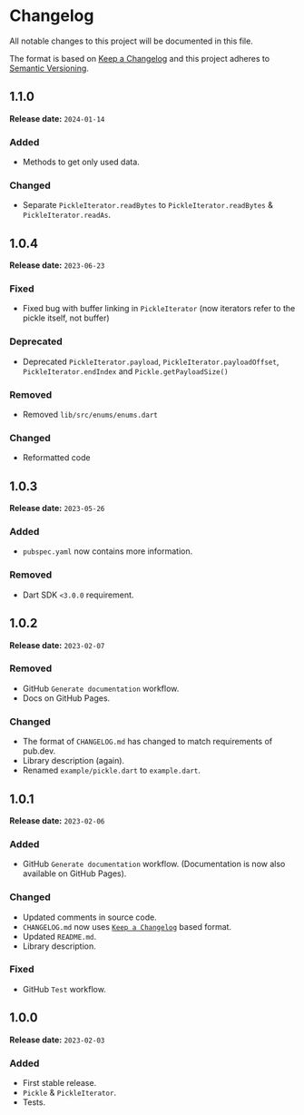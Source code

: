 # Changelog

All notable changes to this project will be documented in this file.

The format is based on [Keep a Changelog](https://keepachangelog.com/)
and this project adheres to [Semantic Versioning](https://semver.org/).

## 1.1.0

**Release date:** `2024-01-14`

### Added

- Methods to get only used data.

### Changed

- Separate `PickleIterator.readBytes` to `PickleIterator.readBytes` & `PickleIterator.readAs`.

## 1.0.4

**Release date:** `2023-06-23`

### Fixed

- Fixed bug with buffer linking in `PickleIterator` (now iterators refer to the pickle itself, not buffer)

### Deprecated

- Deprecated `PickleIterator.payload`, `PickleIterator.payloadOffset`, `PickleIterator.endIndex`
  and `Pickle.getPayloadSize()`

### Removed

- Removed `lib/src/enums/enums.dart`

### Changed

- Reformatted code

## 1.0.3

**Release date:** `2023-05-26`

### Added

- `pubspec.yaml` now contains more information.

### Removed

- Dart SDK `<3.0.0` requirement.

## 1.0.2

**Release date:** `2023-02-07`

### Removed

- GitHub `Generate documentation` workflow.
- Docs on GitHub Pages.

### Changed

- The format of `CHANGELOG.md` has changed to match requirements of pub.dev.
- Library description (again).
- Renamed `example/pickle.dart` to `example.dart`.

## 1.0.1

**Release date:** `2023-02-06`

### Added

- GitHub `Generate documentation` workflow. (Documentation is now also available on GitHub Pages).

### Changed

- Updated comments in source code.
- `CHANGELOG.md` now uses [`Keep a Changelog`](https://keepachangelog.com/) based format.
- Updated `README.md`.
- Library description.

### Fixed

- GitHub `Test` workflow.

## 1.0.0

**Release date:** `2023-02-03`

### Added

- First stable release.
- `Pickle` & `PickleIterator`.
- Tests.